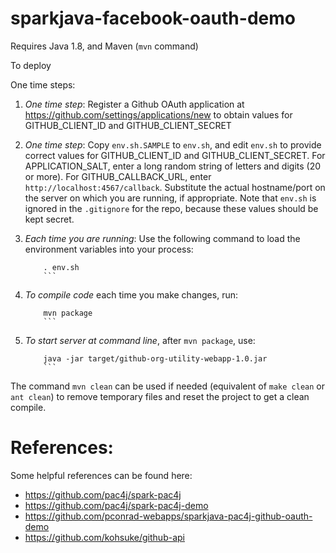# sparkjava-facebook-oauth-demo



Requires Java 1.8, and Maven (`mvn` command)

To deploy

One time steps:

1.  *One time step*: Register a Github OAuth application at
    <https://github.com/settings/applications/new> to obtain
        values for GITHUB_CLIENT_ID and GITHUB_CLIENT_SECRET

2.  *One time step*:
    Copy `env.sh.SAMPLE` to `env.sh`, and edit `env.sh`
        to provide correct values
	    for GITHUB_CLIENT_ID and GITHUB_CLIENT_SECRET.  For APPLICATION_SALT,
	        enter a long random string of letters and digits (20 or more).
		    For GITHUB_CALLBACK_URL, enter `http://localhost:4567/callback`.
		        Substitute the actual hostname/port on the server on which you are
			    running,
			        if appropriate.   Note that `env.sh` is ignored in the `.gitignore`
				    for the repo, because these values should be kept secret.

3.  *Each time you are running*: Use the following command to load the
    environment variables into your process:

    ```
        . env.sh
	    ```

4.  *To compile code* each time you make changes, run:

    ```
        mvn package
	    ```

5.  *To start server at command line*, after `mvn package`, use:

    ```
        java -jar target/github-org-utility-webapp-1.0.jar
	    ```

The command `mvn clean` can be used if needed (equivalent of `make clean`
or `ant clean`) to remove temporary files and reset the project to get a clean
compile.

# References:

Some helpful references can be found here:

* https://github.com/pac4j/spark-pac4j
* https://github.com/pac4j/spark-pac4j-demo
* https://github.com/pconrad-webapps/sparkjava-pac4j-github-oauth-demo
* https://github.com/kohsuke/github-api

